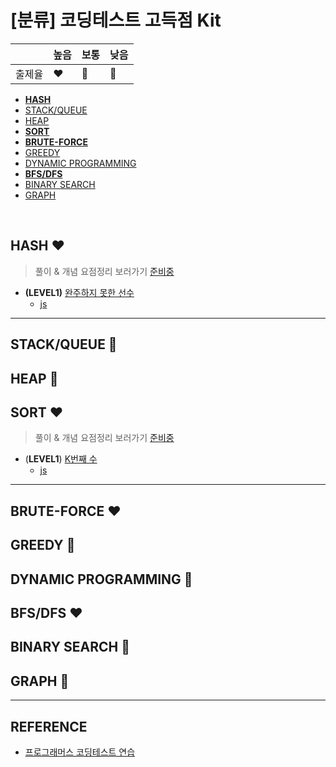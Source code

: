 # [분류] 코딩테스트 고득점 Kit

| |높음|보통|낮음|
|--|--|--|--|
|출제율|❤️|💛|💙| 

- [__HASH__](readme.md#HASH-)
- [STACK/QUEUE](readme.md#STACKQUEUE-)
- [HEAP](readme.md#HEAP-)
- [__SORT__](readme.md#SORT-)
- [__BRUTE-FORCE__](readme.md#BRUTE-FORCE-)
- [GREEDY](readme.md#GREEDY-)
- [DYNAMIC PROGRAMMING](readme.md#DYNAMIC-PROGRAMMING-)
- [__BFS/DFS__](readme.md#BFSDFS-)
- [BINARY SEARCH](readme.md#BINARY-SEARCH-)
- [GRAPH](readme.md#GRAPH-)
<br/>

## HASH ❤️
> 풀이 & 개념 요점정리 보러가기 [준비중](readme.md)

- __(LEVEL1)__ [완주하지 못한 선수](https://programmers.co.kr/learn/courses/30/lessons/42576)
    - [js](https://github.com/ss-won/For-Coding-Test/blob/master/Programmers/testKit/hash/01.js)
<hr>

## STACK/QUEUE 💛

## HEAP 💛

## SORT ❤️
> 풀이 & 개념 요점정리 보러가기 [준비중](readme.md)

- (__LEVEL1__) [K번째 수](https://programmers.co.kr/learn/courses/30/lessons/42748)
    - [js](https://github.com/ss-won/For-Coding-Test/blob/master/Programmers/testKit/sort/01.js)
<hr>

## BRUTE-FORCE ❤️

## GREEDY 💙

## DYNAMIC PROGRAMMING 💙

## BFS/DFS ❤️

## BINARY SEARCH 💙

## GRAPH 💙

<hr>

## REFERENCE
- [프로그래머스 코딩테스트 연습](https://programmers.co.kr/learn/challenges)

